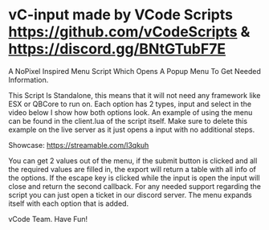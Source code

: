 # vC-input made by VCode Scripts https://github.com/vCodeScripts & https://discord.gg/BNtGTubF7E

A NoPixel Inspired Menu Script Which Opens A Popup Menu To Get Needed Information.

This Script Is Standalone, this means that it will not need any framework like ESX or QBCore to run on. Each option has 2 types, input and select in the video below I show how both options look. An example of using the menu can be found in the client.lua of the script itself. Make sure to delete this example on the live server as it just opens a input with no additional steps. 

Showcase: https://streamable.com/l3qkuh

You can get 2 values out of the menu, if the submit button is clicked and all the required values are filled in, the export will return a table with all info of the options. If the escape key is clicked while the input is open the input will close and return the second callback. 
For any needed support regarding the script you can just open a ticket in our discord server. The menu expands itself with each option that is added.

vCode Team.
Have Fun!

